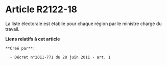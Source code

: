 # Article R2122-18

La liste électorale est établie pour chaque région par le ministre chargé du travail.

**Liens relatifs à cet article**

	**Créé par**:

	  - Décret n°2011-771 du 28 juin 2011 - art. 1

